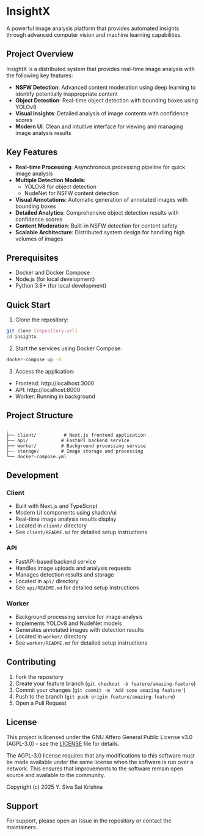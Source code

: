 # InsightX

A powerful image analysis platform that provides automated insights through advanced computer vision and machine learning capabilities.

## Project Overview

InsightX is a distributed system that provides real-time image analysis with the following key features:

- **NSFW Detection**: Advanced content moderation using deep learning to identify potentially inappropriate content
- **Object Detection**: Real-time object detection with bounding boxes using YOLOv8
- **Visual Insights**: Detailed analysis of image contents with confidence scores
- **Modern UI**: Clean and intuitive interface for viewing and managing image analysis results

## Key Features

- **Real-time Processing**: Asynchronous processing pipeline for quick image analysis
- **Multiple Detection Models**: 
  - YOLOv8 for object detection
  - NudeNet for NSFW content detection
- **Visual Annotations**: Automatic generation of annotated images with bounding boxes
- **Detailed Analytics**: Comprehensive object detection results with confidence scores
- **Content Moderation**: Built-in NSFW detection for content safety
- **Scalable Architecture**: Distributed system design for handling high volumes of images

## Prerequisites

- Docker and Docker Compose
- Node.js (for local development)
- Python 3.8+ (for local development)

## Quick Start

1. Clone the repository:
```bash
git clone [repository-url]
cd insightx
```

2. Start the services using Docker Compose:
```bash
docker-compose up -d
```

3. Access the application:
- Frontend: http://localhost:3000
- API: http://localhost:8000
- Worker: Running in background

## Project Structure

```
.
├── client/          # Next.js frontend application
├── api/            # FastAPI backend service
├── worker/         # Background processing service
├── storage/        # Image storage and processing
└── docker-compose.yml
```

## Development

### Client
- Built with Next.js and TypeScript
- Modern UI components using shadcn/ui
- Real-time image analysis results display
- Located in `client/` directory
- See `client/README.md` for detailed setup instructions

### API
- FastAPI-based backend service
- Handles image uploads and analysis requests
- Manages detection results and storage
- Located in `api/` directory
- See `api/README.md` for detailed setup instructions

### Worker
- Background processing service for image analysis
- Implements YOLOv8 and NudeNet models
- Generates annotated images with detection results
- Located in `worker/` directory
- See `worker/README.md` for detailed setup instructions

## Contributing

1. Fork the repository
2. Create your feature branch (`git checkout -b feature/amazing-feature`)
3. Commit your changes (`git commit -m 'Add some amazing feature'`)
4. Push to the branch (`git push origin feature/amazing-feature`)
5. Open a Pull Request

## License

This project is licensed under the GNU Affero General Public License v3.0 (AGPL-3.0) - see the [LICENSE](LICENSE) file for details.

The AGPL-3.0 license requires that any modifications to this software must be made available under the same license when the software is run over a network. This ensures that improvements to the software remain open source and available to the community.

Copyright (c) 2025 Y. Siva Sai Krishna


## Support

For support, please open an issue in the repository or contact the maintainers. 